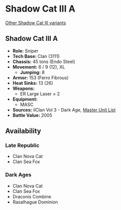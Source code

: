 # Shadow Cat III A

[Other Shadow Cat III variants](../shadow_cat_iii.md)

## Shadow Cat III A
- **Role:** Sniper
- **Tech Base:** Clan (3111)
- **Chassis:** 45 tons (Endo Steel)
- **Movement:** 6 / 9 (12), XL
  - **Jumping:** 8
- **Armor:** 153 (Ferro Fibrous)
- **Heat Sinks:** 13 (26)
- **Weapons:**
  - ER Large Laser × 2
- **Equipment:**
  - MASC
- **Sources:** ilClan Vol 3 - Dark Age, [Master Unit List](http://masterunitlist.info/Unit/Details/7492/shadow-cat-iii-a)
- **Battle Value:** 2005

## Availability

### Late Republic
- Clan Nova Cat
- Clan Sea Fox

### Dark Ages
- Clan Nova Cat
- Clan Sea Fox
- Draconis Combine
- Rasalhague Dominion

